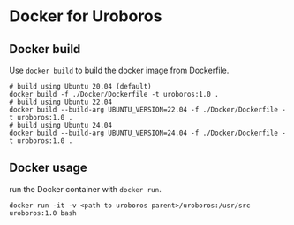 # Docker for Uroboros

## Docker build

Use `docker build` to build the docker image from Dockerfile.

```shell
# build using Ubuntu 20.04 (default)
docker build -f ./Docker/Dockerfile -t uroboros:1.0 .
# build using Ubuntu 22.04
docker build --build-arg UBUNTU_VERSION=22.04 -f ./Docker/Dockerfile -t uroboros:1.0 .
# build using Ubuntu 24.04
docker build --build-arg UBUNTU_VERSION=24.04 -f ./Docker/Dockerfile -t uroboros:1.0 .
```

## Docker usage

run the Docker container with `docker run`.

```shell
docker run -it -v <path to uroboros parent>/uroboros:/usr/src uroboros:1.0 bash
```
